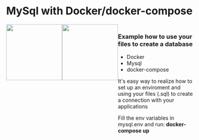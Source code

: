 # MySql with Docker/docker-compose
<div style="display: flex;">
<img width="150" src="https://cdn.iconscout.com/icon/free/png-256/docker-2-458268.png">
<img width="150" src="https://cdn.iconscout.com/icon/free/png-256/mysql-6-226028.png">
<div>
<h3>Example how to use your files to create a database</h3>
<ul>
<li>Docker</li>
<li>Mysql</li>
<li>docker-compose</li>
</ul>
<p>
It's easy way to realize how to set up an enviroment and using your files (.sql) to create a connection with your applications
<p>
<p>
Fill the env variables in mysql.env and run:<b> docker-compose up</b>
</p>
